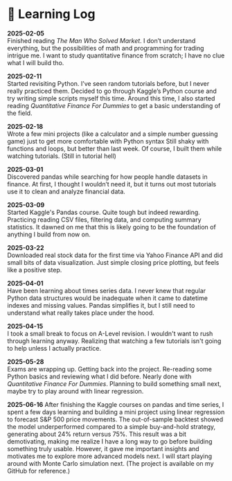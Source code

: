 # 📘 Learning Log

**2025-02-05**  
Finished reading *The Man Who Solved Market*. I don’t understand everything, but the possibilities of math and programming for trading intrigue me. I want to study quantitative finance from scratch; I have no clue what I will build tho.

**2025-02-11**  
Started revisiting Python. I’ve seen random tutorials before, but I never really practiced them. Decided to go through Kaggle’s Python course and try writing simple scripts myself this time. Around this time, I also started reading *Quantitative Finance For Dummies* to get a basic understanding of the field.

**2025-02-18**  
Wrote a few mini projects (like a calculator and a simple number guessing game) just to get more comfortable with Python syntax Still shaky with functions and loops, but better than last week. Of course, I built them while watching tutorials. (Still in tutorial hell)

**2025-03-01**  
Discovered pandas while searching for how people handle datasets in finance. At first, I thought I wouldn’t need it, but it turns out most tutorials use it to clean and analyze financial data.

**2025-03-09**  
Started Kaggle's Pandas course. Quite tough but indeed rewarding. Practicing reading CSV files, filtering data, and computing summary statistics. It dawned on me that this is likely going to be the foundation of anything I build from now on. 

**2025-03-22**  
Downloaded real stock data for the first time via Yahoo Finance API and did small bits of data visualization. Just simple closing price plotting, but feels like a positive step. 

**2025-04-01**  
Have been learning about times series data. I never knew that regular Python data structures would be inadequate when it came to datetime indexes and missing values. Pandas simplifies it, but I still need to understand what really takes place under the hood. 

**2025-04-15**  
I took a small break to focus on A-Level revision. I wouldn't want to rush through learning anyway. Realizing that watching a few tutorials isn't going to help unless I actually practice.

**2025-05-28**  
Exams are wrapping up. Getting back into the project. Re-reading some Python basics and reviewing what I did before. Nearly done with *Quantitative Finance For Dummies*. Planning to build something small next, maybe try to play around with linear regression.

**2025-06-16** 
After finishing the Kaggle courses on pandas and time series, I spent a few days learning and building a mini project using linear regression to forecast S&P 500 price movements. The out-of-sample backtest showed the model underperformed compared to a simple buy-and-hold strategy, generating about 24% return versus 75%. This result was a bit demotivating, making me realize I have a long way to go before building something truly usable. However, it gave me important insights and motivates me to explore more advanced models next. I will start playing around with Monte Carlo simulation next. (The project is available on my GitHub for reference.)
